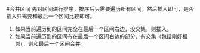 #合并区间
先对区间进行排序，排序后只需要遍历所有区间，然后插入即可，是否插入只需要和最后一个区间比较即可。
1. 如果当前遍历到的区间完全在最后一个区间右边，没交集，则插入。
2. 如果当前遍历到的区间有在最后一个区间右边的部分，有交集（包括刚好相邻），则和最后一个区间合并。

